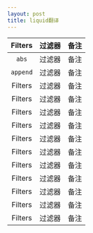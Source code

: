 ```yaml
---
layout: post
title: liquid翻译
---
```


|         Filters     |      过滤器       |        备注 |
| :-----------------: | :--------------: | :---------: |
|         `abs`     |      过滤器       |        备注 |
|         `append`     |      过滤器       |        备注 |
|         Filters     |      过滤器       |        备注 |
|         Filters     |      过滤器       |        备注 |
|         Filters     |      过滤器       |        备注 |
|         Filters     |      过滤器       |        备注 |
|         Filters     |      过滤器       |        备注 |
|         Filters     |      过滤器       |        备注 |
|         Filters     |      过滤器       |        备注 |
|         Filters     |      过滤器       |        备注 |
|         Filters     |      过滤器       |        备注 |
|         Filters     |      过滤器       |        备注 |
|         Filters     |      过滤器       |        备注 |
